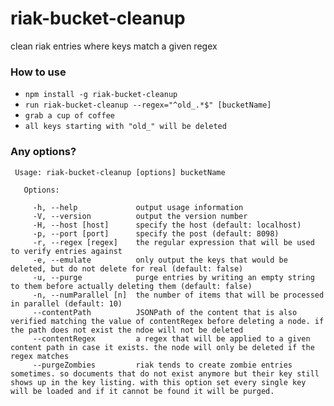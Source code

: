 riak-bucket-cleanup
===================

clean riak entries where keys match a given regex

### How to use ###

* `npm install -g riak-bucket-cleanup`
* `run riak-bucket-cleanup --regex="^old_.*$" [bucketName]`
* `grab a cup of coffee`
* `all keys starting with "old_" will be deleted`

### Any options? ###

````
 Usage: riak-bucket-cleanup [options] bucketName

   Options:

     -h, --help             output usage information
     -V, --version          output the version number
     -H, --host [host]      specify the host (default: localhost)
     -p, --port [port]      specify the post (default: 8098)
     -r, --regex [regex]    the regular expression that will be used to verify entries against
     -e, --emulate          only output the keys that would be deleted, but do not delete for real (default: false)
     -u, --purge            purge entries by writing an empty string to them before actually deleting them (default: false)
     -n, --numParallel [n]  the number of items that will be processed in parallel (default: 10)
     --contentPath          JSONPath of the content that is also verified matching the value of contentRegex before deleting a node. if the path does not exist the ndoe will not be deleted
     --contentRegex         a regex that will be applied to a given content path in case it exists. the node will only be deleted if the regex matches
     --purgeZombies         riak tends to create zombie entries sometimes. so documents that do not exist anymore but their key still shows up in the key listing. with this option set every single key will be loaded and if it cannot be found it will be purged.
````